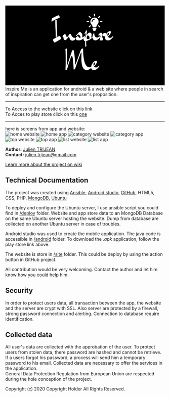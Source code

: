 ![Inspire-Me](https://github.com/JujuDesFruits/Inspire-Me/blob/master/img/logo.png)   
 Inspire Me is an application for android & a web site where people in search of inspiration can get one from the user's proposition.   

---

To Access to the website click on this [link](#)  
To Acces to play store click on this [one](#)

---   

here is screens from app and website:   
![home website](https://github.com/JujuDesFruits/Inspire-Me/blob/master/img/home_website.jpg)
![home app](https://github.com/JujuDesFruits/Inspire-Me/blob/master/img/home_app.jpg)
![category website](https://github.com/JujuDesFruits/Inspire-Me/blob/master/img/category_website.jpg)
![category app](https://github.com/JujuDesFruits/Inspire-Me/blob/master/img/category_app.jpg)
![top website](https://github.com/JujuDesFruits/Inspire-Me/blob/master/img/top_website.jpg)
![top app](https://github.com/JujuDesFruits/Inspire-Me/blob/master/img/top_app.jpg)
![list website](https://github.com/JujuDesFruits/Inspire-Me/blob/master/img/list_website.jpg)
![list app](https://github.com/JujuDesFruits/Inspire-Me/blob/master/img/list_app.jpg)

**Author:** [Julien TRIJEAN](https://am-i-an.unusualperson.com)   
**Contact:** julien.trijean@gmail.com

[Learn more about the project on wiki](https://github.com/JujuDesFruits/Inspire-Me/wiki)

## Technical Documentation
 The project was created using [Ansible](https://www.ansible.com/), [Android studio](https://developer.android.com/studio), [GitHub](https://github.com/), HTML5, CSS, PHP, [MongoDB](https://www.mongodb.com/), [Ubuntu](https://ubuntu.com/)

To deploy and configure the Ubuntu server, I use ansible script you could find in [/deploy](https://github.com/JujuDesFruits/Inspire-Me/blob/master/deploy/) folder.
Website and app store data to an MongoDB Database on the same Ubuntu server hosting the website.
Dump from database are collected on another Ubuntu server in case of troubles.

Android studio was used to create the mobile application. The java code is accessible in [/android](https://github.com/JujuDesFruits/Inspire-Me/blob/master/android/) folder. To download the *.apk* application, follow the play store link above.

The website is store in [/site](https://github.com/JujuDesFruits/Inspire-Me/blob/master/site/) folder. This could be deploy by using the action button in GitHub project.

All contribution would be very welcoming. Contact the author and let him know how you could help him.

## Security
 In order to protect users data, all transaction between the app, the website and the server are crypt with SSL. Also server are protected by a firewall, strong password connection and alerting. Connection to database require identification.

## Collected data
 All user's data are collected with the approbation of the user. To protect users from stolen data, there password are hashed and cannot be retrieve. If a users forgot his password, a process will send him a temporary password to his email. Collected data are necessary to offer the services in the application.   
General Data Protection Regulation from European Union are respected during the hole conception of the project.

Copyright (c) 2020 Copyright Holder All Rights Reserved.
